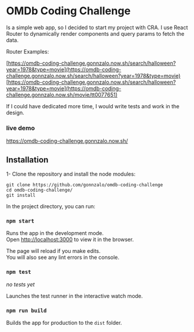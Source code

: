 # OMDb Coding Challenge

Is a simple web app, so I decided to start my project with CRA. I use React Router to dynamically render components and query params to fetch the data.

Router Examples:

[https://omdb-coding-challenge.gonnzalo.now.sh/search/halloween?year=1978&type=movie](https://omdb-coding-challenge.gonnzalo.now.sh/search/halloween?year=1978&type=movie)
[https://omdb-coding-challenge.gonnzalo.now.sh/search/halloween?year=1978&type=movie](https://omdb-coding-challenge.gonnzalo.now.sh/movie/tt0077651)

If I could have dedicated more time, I would write tests and work in the design.

### live demo

https://omdb-coding-challenge.gonnzalo.now.sh/

## Installation

1- Clone the repository and install the node modules:

```shell
git clone https://github.com/gonnzalo/omdb-coding-challenge
cd omdb-coding-challenge/
git install
```

In the project directory, you can run:

### `npm start`

Runs the app in the development mode.<br>
Open [http://localhost:3000](http://localhost:3000) to view it in the browser.

The page will reload if you make edits.<br>
You will also see any lint errors in the console.

### `npm test`

_no tests yet_

Launches the test runner in the interactive watch mode.<br>

### `npm run build`

Builds the app for production to the `dist` folder.<br>
